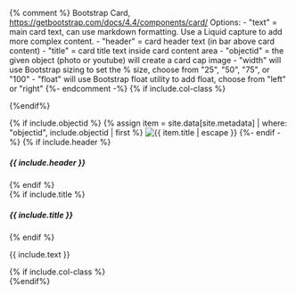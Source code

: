 {% comment %}
    Bootstrap Card, https://getbootstrap.com/docs/4.4/components/card/
    Options:
    - "text" = main card text, can use markdown formatting. Use a Liquid capture to add more complex content.
    - "header" = card header text (in bar above card content)
    - "title" = card title text inside card content area
    - "objectid" = the given object (photo or youtube) will create a card cap image
    - "width" will use Bootstrap sizing to set the % size, choose from "25", "50", "75", or "100"
    - "float" will use Bootstrap float utility to add float, choose from "left" or "right"
{%- endcomment -%}
{% if include.col-class %}<div class="{{include.col-class}}">{%endif%}
<div class="card mb-3 {% if include.float %}float-{{ include.float }} {% endif %}{% if include.width %}w-{{ include.width }}{% endif %}">
{% if include.objectid %}
{% assign item = site.data[site.metadata] | where: "objectid", include.objectid | first %}
<img class="card-img-top" src="{% unless item.youtubeid %}{{ site.cdm-url }}/digital/iiif/{{ site.cdm-collection-id }}/{{ item.cdmid }}/full/max/0/default.jpg{% else %}https://img.youtube.com/vi/{{ item.youtubeid }}/maxresdefault.jpg{% endunless %}" alt="{{ item.title | escape }}">
{%- endif -%}
{% if include.header %}<h5 class="card-header">{{ include.header }}</h5>{% endif %}
<div class="card-body">
{% if include.title %}<h5 class="card-title">{{ include.title }}</h5>{% endif %}
<div class="card-text" markdown="1">

{{ include.text }}

</div>
</div>
</div>
{% if include.col-class %}</div>{%endif%}
